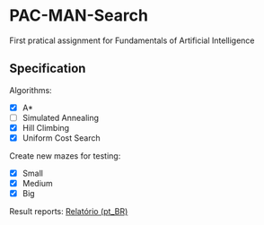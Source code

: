 # PAC-MAN-Search
First pratical assignment for Fundamentals of Artificial Intelligence

## Specification

Algorithms:
- [X] A*
- [ ] Simulated Annealing
- [X] Hill Climbing
- [X] Uniform Cost Search

Create new mazes for testing:
- [X]  Small
- [X]  Medium
- [X]  Big

Result reports: [Relatório (pt_BR)](#RELATORIO.md)
